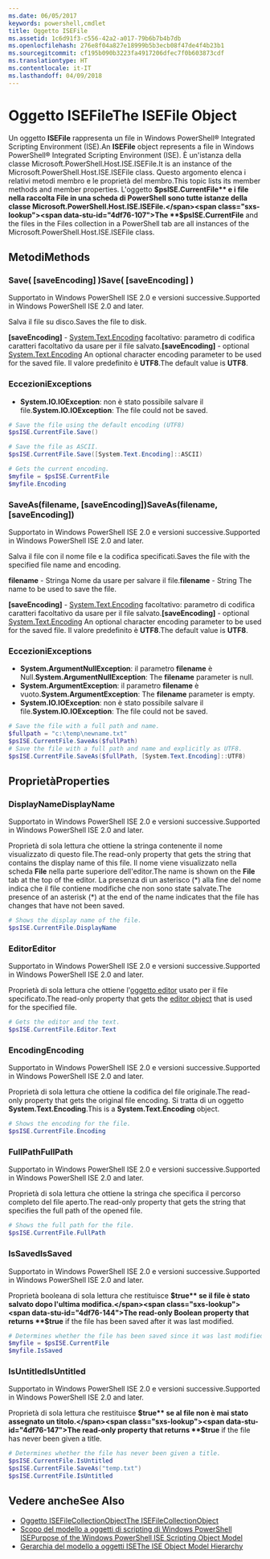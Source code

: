 ```yaml
---
ms.date: 06/05/2017
keywords: powershell,cmdlet
title: Oggetto ISEFile
ms.assetid: 1c6d91f3-c556-42a2-a017-79b6b7b4b7db
ms.openlocfilehash: 276e8f04a827e18999b5b3ecb08f47de4f4b23b1
ms.sourcegitcommit: cf195b090b3223fa4917206dfec7f0b603873cdf
ms.translationtype: HT
ms.contentlocale: it-IT
ms.lasthandoff: 04/09/2018
---
```

# <a name="the-isefile-object"></a><span data-ttu-id="4df76-103">Oggetto ISEFile</span><span class="sxs-lookup"><span data-stu-id="4df76-103">The ISEFile Object</span></span>

<span data-ttu-id="4df76-104">Un oggetto **ISEFile** rappresenta un file in Windows PowerShell® Integrated Scripting Environment (ISE).</span><span class="sxs-lookup"><span data-stu-id="4df76-104">An **ISEFile** object represents a file in Windows PowerShell® Integrated Scripting Environment (ISE).</span></span> <span data-ttu-id="4df76-105">È un'istanza della classe Microsoft.PowerShell.Host.ISE.ISEFile.</span><span class="sxs-lookup"><span data-stu-id="4df76-105">It is an instance of the Microsoft.PowerShell.Host.ISE.ISEFile class.</span></span> <span data-ttu-id="4df76-106">Questo argomento elenca i relativi metodi membro e le proprietà del membro.</span><span class="sxs-lookup"><span data-stu-id="4df76-106">This topic lists its member methods and member properties.</span></span> <span data-ttu-id="4df76-107">L'oggetto **$psISE.CurrentFile** e i file nella raccolta File in una scheda di PowerShell sono tutte istanze della classe Microsoft.PowerShell.Host.ISE.ISEFile.</span><span class="sxs-lookup"><span data-stu-id="4df76-107">The **$psISE.CurrentFile** and the files in the Files collection in a PowerShell tab are all instances of the Microsoft.PowerShell.Host.ISE.ISEFile class.</span></span>

## <a name="methods"></a><span data-ttu-id="4df76-108">Metodi</span><span class="sxs-lookup"><span data-stu-id="4df76-108">Methods</span></span>

### <a name="save-saveencoding-"></a><span data-ttu-id="4df76-109">Save\( \[saveEncoding\] \)</span><span class="sxs-lookup"><span data-stu-id="4df76-109">Save\( \[saveEncoding\] \)</span></span>

<span data-ttu-id="4df76-110">Supportato in Windows PowerShell ISE 2.0 e versioni successive.</span><span class="sxs-lookup"><span data-stu-id="4df76-110">Supported in Windows PowerShell ISE 2.0 and later.</span></span>

<span data-ttu-id="4df76-111">Salva il file su disco.</span><span class="sxs-lookup"><span data-stu-id="4df76-111">Saves the file to disk.</span></span>

<span data-ttu-id="4df76-112">**\[saveEncoding\]** - [System.Text.Encoding](http://msdn.microsoft.com/library/system.text.encoding.aspx) facoltativo: parametro di codifica caratteri facoltativo da usare per il file salvato.</span><span class="sxs-lookup"><span data-stu-id="4df76-112">**\[saveEncoding\]** - optional [System.Text.Encoding](http://msdn.microsoft.com/library/system.text.encoding.aspx) An optional character encoding parameter to be used for the saved file.</span></span> <span data-ttu-id="4df76-113">Il valore predefinito è **UTF8**.</span><span class="sxs-lookup"><span data-stu-id="4df76-113">The default value is **UTF8**.</span></span>

### <a name="exceptions"></a><span data-ttu-id="4df76-114">Eccezioni</span><span class="sxs-lookup"><span data-stu-id="4df76-114">Exceptions</span></span>

- <span data-ttu-id="4df76-115">**System.IO.IOException**: non è stato possibile salvare il file.</span><span class="sxs-lookup"><span data-stu-id="4df76-115">**System.IO.IOException**: The file could not be saved.</span></span>

```powershell
# Save the file using the default encoding (UTF8)
$psISE.CurrentFile.Save()

# Save the file as ASCII.
$psISE.CurrentFile.Save([System.Text.Encoding]::ASCII)

# Gets the current encoding.
$myfile = $psISE.CurrentFile
$myfile.Encoding
```

### <a name="saveasfilename-saveencoding"></a><span data-ttu-id="4df76-116">SaveAs\(filename, \[saveEncoding\]\)</span><span class="sxs-lookup"><span data-stu-id="4df76-116">SaveAs\(filename, \[saveEncoding\]\)</span></span>

<span data-ttu-id="4df76-117">Supportato in Windows PowerShell ISE 2.0 e versioni successive.</span><span class="sxs-lookup"><span data-stu-id="4df76-117">Supported in Windows PowerShell ISE 2.0 and later.</span></span>

<span data-ttu-id="4df76-118">Salva il file con il nome file e la codifica specificati.</span><span class="sxs-lookup"><span data-stu-id="4df76-118">Saves the file with the specified file name and encoding.</span></span>

<span data-ttu-id="4df76-119">**filename** - Stringa Nome da usare per salvare il file.</span><span class="sxs-lookup"><span data-stu-id="4df76-119">**filename** - String The name to be used to save the file.</span></span>

<span data-ttu-id="4df76-120">**\[saveEncoding\]** - [System.Text.Encoding](http://msdn.microsoft.com/library/system.text.encoding.aspx) facoltativo: parametro di codifica caratteri facoltativo da usare per il file salvato.</span><span class="sxs-lookup"><span data-stu-id="4df76-120">**\[saveEncoding\]** - optional [System.Text.Encoding](http://msdn.microsoft.com/library/system.text.encoding.aspx) An optional character encoding parameter to be used for the saved file.</span></span> <span data-ttu-id="4df76-121">Il valore predefinito è **UTF8**.</span><span class="sxs-lookup"><span data-stu-id="4df76-121">The default value is **UTF8**.</span></span>

### <a name="exceptions"></a><span data-ttu-id="4df76-122">Eccezioni</span><span class="sxs-lookup"><span data-stu-id="4df76-122">Exceptions</span></span>

- <span data-ttu-id="4df76-123">**System.ArgumentNullException**: il parametro **filename** è Null.</span><span class="sxs-lookup"><span data-stu-id="4df76-123">**System.ArgumentNullException**: The **filename** parameter is null.</span></span>
- <span data-ttu-id="4df76-124">**System.ArgumentException**: il parametro **filename** è vuoto.</span><span class="sxs-lookup"><span data-stu-id="4df76-124">**System.ArgumentException**: The **filename** parameter is empty.</span></span>
- <span data-ttu-id="4df76-125">**System.IO.IOException**: non è stato possibile salvare il file.</span><span class="sxs-lookup"><span data-stu-id="4df76-125">**System.IO.IOException**: The file could not be saved.</span></span>

```powershell
# Save the file with a full path and name.
$fullpath = "c:\temp\newname.txt"
$psISE.CurrentFile.SaveAs($fullPath)
# Save the file with a full path and name and explicitly as UTF8.
$psISE.CurrentFile.SaveAs($fullPath, [System.Text.Encoding]::UTF8)
```

## <a name="properties"></a><span data-ttu-id="4df76-126">Proprietà</span><span class="sxs-lookup"><span data-stu-id="4df76-126">Properties</span></span>

### <a name="displayname"></a><span data-ttu-id="4df76-127">DisplayName</span><span class="sxs-lookup"><span data-stu-id="4df76-127">DisplayName</span></span>

<span data-ttu-id="4df76-128">Supportato in Windows PowerShell ISE 2.0 e versioni successive.</span><span class="sxs-lookup"><span data-stu-id="4df76-128">Supported in Windows PowerShell ISE 2.0 and later.</span></span>

<span data-ttu-id="4df76-129">Proprietà di sola lettura che ottiene la stringa contenente il nome visualizzato di questo file.</span><span class="sxs-lookup"><span data-stu-id="4df76-129">The read-only property that gets the string that contains the display name of this file.</span></span> <span data-ttu-id="4df76-130">Il nome viene visualizzato nella scheda **File** nella parte superiore dell'editor.</span><span class="sxs-lookup"><span data-stu-id="4df76-130">The name is shown on the **File** tab at the top of the editor.</span></span> <span data-ttu-id="4df76-131">La presenza di un asterisco \(\*\) alla fine del nome indica che il file contiene modifiche che non sono state salvate.</span><span class="sxs-lookup"><span data-stu-id="4df76-131">The presence of an asterisk \(\*\) at the end of the name indicates that the file has changes that have not been saved.</span></span>

```powershell
# Shows the display name of the file.
$psISE.CurrentFile.DisplayName
```

### <a name="editor"></a><span data-ttu-id="4df76-132">Editor</span><span class="sxs-lookup"><span data-stu-id="4df76-132">Editor</span></span>

<span data-ttu-id="4df76-133">Supportato in Windows PowerShell ISE 2.0 e versioni successive.</span><span class="sxs-lookup"><span data-stu-id="4df76-133">Supported in Windows PowerShell ISE 2.0 and later.</span></span>

<span data-ttu-id="4df76-134">Proprietà di sola lettura che ottiene l'[oggetto editor](The-ISEEditor-Object.md) usato per il file specificato.</span><span class="sxs-lookup"><span data-stu-id="4df76-134">The read-only property that gets the [editor object](The-ISEEditor-Object.md) that is used for the specified file.</span></span>

```powershell
# Gets the editor and the text.
$psISE.CurrentFile.Editor.Text
```

### <a name="encoding"></a><span data-ttu-id="4df76-135">Encoding</span><span class="sxs-lookup"><span data-stu-id="4df76-135">Encoding</span></span>

<span data-ttu-id="4df76-136">Supportato in Windows PowerShell ISE 2.0 e versioni successive.</span><span class="sxs-lookup"><span data-stu-id="4df76-136">Supported in Windows PowerShell ISE 2.0 and later.</span></span>

<span data-ttu-id="4df76-137">Proprietà di sola lettura che ottiene la codifica del file originale.</span><span class="sxs-lookup"><span data-stu-id="4df76-137">The read-only property that gets the original file encoding.</span></span> <span data-ttu-id="4df76-138">Si tratta di un oggetto **System.Text.Encoding**.</span><span class="sxs-lookup"><span data-stu-id="4df76-138">This is a **System.Text.Encoding** object.</span></span>

```powershell
# Shows the encoding for the file.
$psISE.CurrentFile.Encoding
```

### <a name="fullpath"></a><span data-ttu-id="4df76-139">FullPath</span><span class="sxs-lookup"><span data-stu-id="4df76-139">FullPath</span></span>

<span data-ttu-id="4df76-140">Supportato in Windows PowerShell ISE 2.0 e versioni successive.</span><span class="sxs-lookup"><span data-stu-id="4df76-140">Supported in Windows PowerShell ISE 2.0 and later.</span></span>

<span data-ttu-id="4df76-141">Proprietà di sola lettura che ottiene la stringa che specifica il percorso completo del file aperto.</span><span class="sxs-lookup"><span data-stu-id="4df76-141">The read-only property that gets the string that specifies the full path of the opened file.</span></span>

```powershell
# Shows the full path for the file.
$psISE.CurrentFile.FullPath
```

### <a name="issaved"></a><span data-ttu-id="4df76-142">IsSaved</span><span class="sxs-lookup"><span data-stu-id="4df76-142">IsSaved</span></span>

<span data-ttu-id="4df76-143">Supportato in Windows PowerShell ISE 2.0 e versioni successive.</span><span class="sxs-lookup"><span data-stu-id="4df76-143">Supported in Windows PowerShell ISE 2.0 and later.</span></span>

<span data-ttu-id="4df76-144">Proprietà booleana di sola lettura che restituisce **$true** se il file è stato salvato dopo l'ultima modifica.</span><span class="sxs-lookup"><span data-stu-id="4df76-144">The read-only Boolean property that returns **$true** if the file has been saved after it was last modified.</span></span>

```powershell
# Determines whether the file has been saved since it was last modified.
$myfile = $psISE.CurrentFile
$myfile.IsSaved
```

### <a name="isuntitled"></a><span data-ttu-id="4df76-145">IsUntitled</span><span class="sxs-lookup"><span data-stu-id="4df76-145">IsUntitled</span></span>

<span data-ttu-id="4df76-146">Supportato in Windows PowerShell ISE 2.0 e versioni successive.</span><span class="sxs-lookup"><span data-stu-id="4df76-146">Supported in Windows PowerShell ISE 2.0 and later.</span></span>

<span data-ttu-id="4df76-147">Proprietà di sola lettura che restituisce **$true** se al file non è mai stato assegnato un titolo.</span><span class="sxs-lookup"><span data-stu-id="4df76-147">The read-only property that returns **$true** if the file has never been given a title.</span></span>

```powershell
# Determines whether the file has never been given a title.
$psISE.CurrentFile.IsUntitled
$psISE.CurrentFile.SaveAs("temp.txt")
$psISE.CurrentFile.IsUntitled
```

## <a name="see-also"></a><span data-ttu-id="4df76-148">Vedere anche</span><span class="sxs-lookup"><span data-stu-id="4df76-148">See Also</span></span>

- [<span data-ttu-id="4df76-149">Oggetto ISEFileCollectionObject</span><span class="sxs-lookup"><span data-stu-id="4df76-149">The ISEFileCollectionObject</span></span>](The-ISEFileCollection-Object.md)
- [<span data-ttu-id="4df76-150">Scopo del modello a oggetti di scripting di Windows PowerShell ISE</span><span class="sxs-lookup"><span data-stu-id="4df76-150">Purpose of the Windows PowerShell ISE Scripting Object Model</span></span>](Purpose-of-the-Windows-PowerShell-ISE-Scripting-Object-Model.md)
- [<span data-ttu-id="4df76-151">Gerarchia del modello a oggetti ISE</span><span class="sxs-lookup"><span data-stu-id="4df76-151">The ISE Object Model Hierarchy</span></span>](The-ISE-Object-Model-Hierarchy.md)